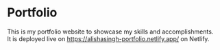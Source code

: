 # Portfolio
This is my portfolio website to showcase my skills and accomplishments.<br>
It is deployed live on https://alishasingh-portfolio.netlify.app/ on Netlify.
